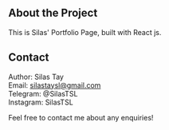 ## About the Project

This is Silas' Portfolio Page, built with React js.
    
## Contact
Author: Silas Tay<br>
Email: silastaysl@gmail.com<br>
Telegram: @SilasTSL<br>
Instagram: SilasTSL<br>

Feel free to contact me about any enquiries!
